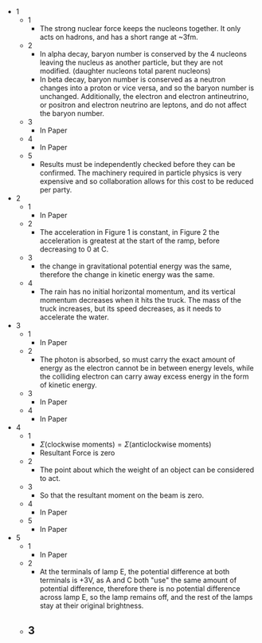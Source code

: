 - 1
	- 1
		- The strong nuclear force keeps the nucleons together. It only acts on hadrons, and has a short range at ~3fm.
	- 2
		- In alpha decay, baryon number is conserved by the 4 nucleons leaving the nucleus as another particle, but they are not modified. (daughter nucleons total parent nucleons)
		- In beta decay, baryon number is conserved as a neutron changes into a proton or vice versa, and so the baryon number is unchanged. Additionally, the electron and electron antineutrino, or positron and electron neutrino are leptons, and do not affect the baryon number. 
	- 3
		- In Paper
	- 4
		- In Paper
	- 5
		- Results must be independently checked before they can be confirmed. The machinery required in particle physics is very expensive and so collaboration allows for this cost to be reduced per party.
- 2
	- 1
		- In Paper
	- 2
		- The acceleration in Figure 1 is constant, in Figure 2 the acceleration is greatest at the start of the ramp, before decreasing to 0 at C.
	- 3
		- the change in gravitational potential energy was the same, therefore the change in kinetic energy was the same.
	- 4
		- The rain has no initial horizontal momentum, and its vertical momentum decreases when it hits the truck. The mass of the truck increases, but its speed decreases, as it needs to accelerate the water.
- 3
	- 1
		- In Paper
	- 2
		- The photon is absorbed, so must carry the exact amount of energy as the electron cannot be in between energy levels, while the colliding electron can carry away excess energy in the form of kinetic energy.
	- 3
		- In Paper
	- 4
		- In Paper
- 4
	- 1
		- $\Sigma\text{(clockwise moments)}=\Sigma\text{(anticlockwise moments)}$
		- Resultant Force is zero
	- 2
		- The point about which the weight of an object can be considered to act.
	- 3
		- So that the resultant moment on the beam is zero.
	- 4
		- In Paper
	- 5
		- In Paper
- 5
	- 1
		- In Paper
	- 2
		- At the terminals of lamp E, the potential difference at both terminals is +3V, as A and C both "use" the same amount of potential difference, therefore there is no potential difference across lamp E, so the lamp remains off, and the rest of the lamps stay at their original brightness.
	- 3
		- 